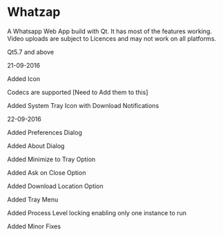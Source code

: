 # Whatzap


A Whatsapp Web App build with Qt. It has most of the features working. Video uploads are subject to Licences and may not work on all platforms.
  
  Qt5.7 and above

21-09-2016

Added Icon

Codecs are supported [Need to Add them to this]

Added System Tray Icon with Download Notifications



22-09-2016

Added Preferences Dialog

Added About Dialog

Added Minimize to Tray Option

Added Ask on Close Option

Added Download Location Option

Added Tray Menu

Added Process Level locking enabling only one instance to run


Added Minor Fixes
